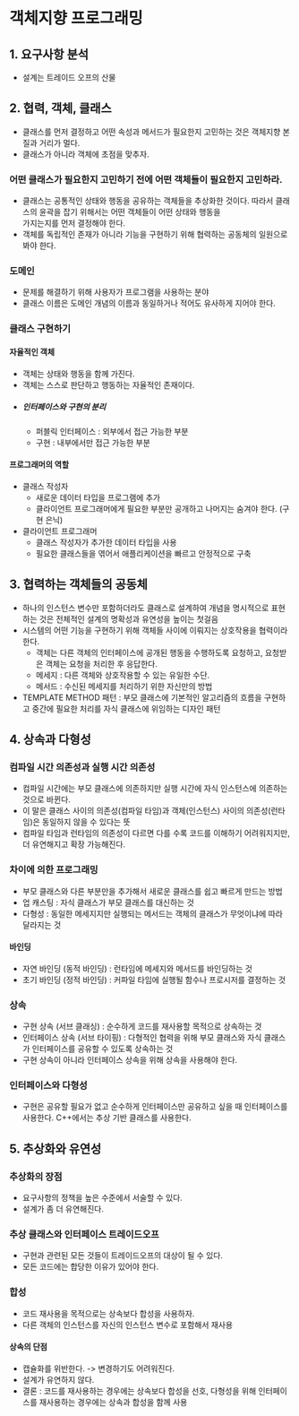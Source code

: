 # 객체지향 프로그래밍
## 1. 요구사항 분석
- 설계는 트레이드 오프의 산물
## 2. 협력, 객체, 클래스
 - 클래스를 먼저 결정하고 어떤 속성과 메서드가 필요한지 고민하는 것은 객체지향 본질과 거리가 멀다.
 - 클래스가 아니라 객체에 초점을 맞추자.
### 어떤 클래스가 필요한지 고민하기 전에 어떤 객체들이 필요한지 고민하라.
- 클래스는 공통적인 상태와 행동을 공유하는 객체들을 추상화한 것이다. 따라서 클래스의 윤곽을 잡기 위해서는 어떤 객체들이 어떤 상태와 행동을 <br> 가지는지를 먼저 결정해야 한다.
- 객체를 독립적인 존재가 아니라 기능을 구현하기 위해 협력하는 공동체의 일원으로 봐야 한다.
### 도메인
- 문제를 해결하기 위해 사용자가 프로그램을 사용하는 분야
- 클래스 이름은 도메인 개념의 이름과 동일하거나 적어도 유사하게 지어야 한다.
### 클래스 구현하기
#### 자율적인 객체
 - 객체는 상태와 행동을 함께 가진다.
 - 객체는 스스로 판단하고 행동하는 자율적인 존재이다.
 - ##### 인터페이스와 구현의 분리
   - 퍼블릭 인터페이스 : 외부에서 접근 가능한 부분
   - 구현 : 내부에서만 접근 가능한 부분
#### 프로그래머의 역할
- 클래스 작성자 
  - 새로운 데이터 타입을 프로그램에 추가
  - 클라이언트 프로그래머에게 필요한 부분만 공개하고 나머지는 숨겨야 한다. (구현 은닉)
- 클라이언트 프로그래머 
  - 클래스 작성자가 추가한 데이터 타입을 사용
  - 필요한 클래스들을 엮어서 애플리케이션을 빠르고 안정적으로 구축
## 3. 협력하는 객체들의 공동체
- 하나의 인스턴스 변수만 포함하더라도 클래스로 설계하여 개념을 명시적으로 표현하는 것은 전체적인 설계의 명확성과 유연성을 높이는 첫걸음
- 시스템의 어떤 기능을 구현하기 위해 객체들 사이에 이뤄지는 상호작용을 협력이라 한다.
  - 객체는 다른 객체의 인터페이스에 공개된 행동을 수행하도록 요청하고, 요청받은 객체는 요청을 처리한 후 응답한다.
  - 메세지 : 다른 객체와 상호작용할 수 있는 유일한 수단.
  - 메서드 : 수신된 메세지를 처리하기 위한 자신만의 방법
- TEMPLATE METHOD 패턴 : 부모 클래스에 기본적인 알고리즘의 흐름을 구현하고 중간에 필요한 처리를 자식 클래스에 위임하는 디자인 패턴
## 4. 상속과 다형성
### 컴파일 시간 의존성과 실행 시간 의존성
- 컴파일 시간에는 부모 클래스에 의존하지만 실행 시간에 자식 인스턴스에 의존하는 것으로 바뀐다.
- 이 말은 클래스 사이의 의존성(컴파일 타임)과 객체(인스턴스) 사이의 의존성(런타임)은 동일하지 않을 수 있다는 뜻
- 컴파일 타임과 런타임의 의존성이 다르면 다를 수록 코드를 이해하기 어려워지지만, 더 유연해지고 확장 가능해진다.
### 차이에 의한 프로그래밍
- 부모 클래스와 다른 부분만을 추가해서 새로운 클래스를 쉽고 빠르게 만드는 방법
- 업 캐스팅 : 자식 클래스가 부모 클래스를 대신하는 것
- 다형성 : 동일한 메세지지만 실행되는 메서드는 객체의 클래스가 무엇이냐에 따라 달라지는 것
#### 바인딩
- 자연 바인딩 (동적 바인딩) : 런타임에 메세지와 메서드를 바인딩하는 것
- 초기 바인딩 (정적 바인딩) : 커파일 타임에 실행될 함수나 프로시저를 결정하는 것
### 상속
- 구현 상속 (서브 클래싱) : 순수하게 코드를 재사용할 목적으로 상속하는 것
- 인터페이스 상속 (서브 타이핑) : 다형적인 협력을 위해 부모 클래스와 자식 클래스가 인터페이스를 공유할 수 있도록 상속하는 것
- 구현 상속이 아니라 인터페이스 상속을 위해 상속을 사용해야 한다.
### 인터페이스와 다형성
- 구현은 공유할 필요가 없고 순수하게 인터페이스만 공유하고 싶을 때 인터페이스를 사용한다. C++에서는 추상 기반 클래스를 사용한다.
## 5. 추상화와 유연성
### 추상화의 장점
- 요구사항의 정책을 높은 수준에서 서술할 수 있다.
- 설계가 좀 더 유연해진다.
### 추상 클래스와 인터페이스 트레이드오프
- 구현과 관련된 모든 것들이 트레이드오프의 대상이 될 수 있다.
- 모든 코드에는 합당한 이유가 있어야 한다.
### 합성
- 코드 재사용을 목적으로는 상속보다 합성을 사용하자.
- 다른 객체의 인스턴스를 자신의 인스턴스 변수로 포함해서 재사용
#### 상속의 단점
- 캡슐화를 위반한다. -> 변경하기도 어려워진다.
- 설계가 유연하지 않다.
- 결론 : 코드를 재사용하는 경우에는 상속보다 합성을 선호, 다형성을 위해 인터페이스를 재사용하는 경우에는 상속과 합성을 함께 사용